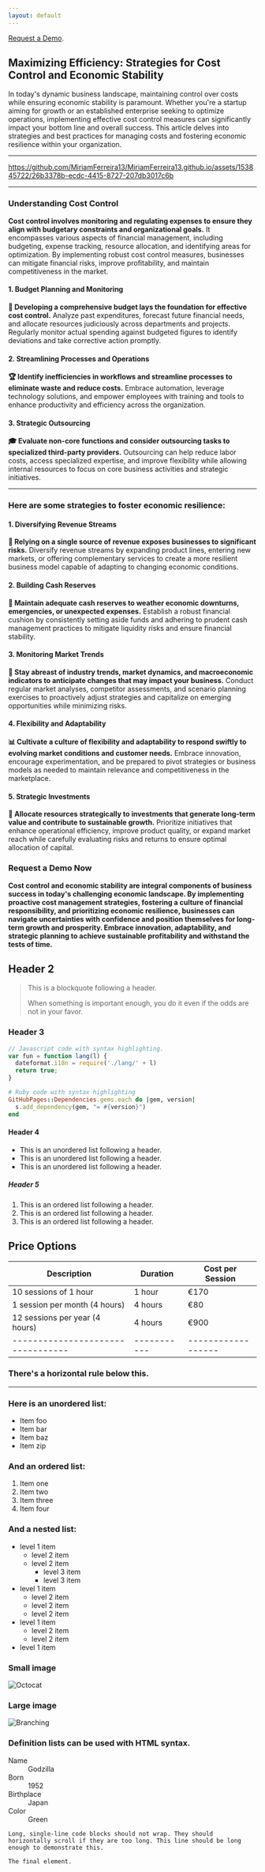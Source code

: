 ```yaml
---
layout: default
---
```


[Request a Demo](./another-page.html).

## **Maximizing Efficiency: Strategies for Cost Control and Economic Stability**

In today's dynamic business landscape, maintaining control over costs while ensuring economic stability is paramount. Whether you're a startup aiming for growth or an established enterprise seeking to optimize operations, implementing effective cost control measures can significantly impact your bottom line and overall success. This article delves into strategies and best practices for managing costs and fostering economic resilience within your organization.


* * *

https://github.com/MiriamFerreira13/MiriamFerreira13.github.io/assets/153845722/26b3378b-ecdc-4415-8727-207db3017c6b


* * *

### **Understanding Cost Control**

**Cost control involves monitoring and regulating expenses to ensure they align with budgetary constraints and organizational goals.** It encompasses various aspects of financial management, including budgeting, expense tracking, resource allocation, and identifying areas for optimization. By implementing robust cost control measures, businesses can mitigate financial risks, improve profitability, and maintain competitiveness in the market.

#### **1. Budget Planning and Monitoring**

**🎉 Developing a comprehensive budget lays the foundation for effective cost control.** Analyze past expenditures, forecast future financial needs, and allocate resources judiciously across departments and projects. Regularly monitor actual spending against budgeted figures to identify deviations and take corrective action promptly.

#### **2. Streamlining Processes and Operations**

**🏆 Identify inefficiencies in workflows and streamline processes to eliminate waste and reduce costs.** Embrace automation, leverage technology solutions, and empower employees with training and tools to enhance productivity and efficiency across the organization.

#### **3. Strategic Outsourcing**

**🎓 Evaluate non-core functions and consider outsourcing tasks to specialized third-party providers.** Outsourcing can help reduce labor costs, access specialized expertise, and improve flexibility while allowing internal resources to focus on core business activities and strategic initiatives.


* * *



### **Here are some strategies to foster economic resilience:**

#### **1. Diversifying Revenue Streams**

**📢 Relying on a single source of revenue exposes businesses to significant risks.** Diversify revenue streams by expanding product lines, entering new markets, or offering complementary services to create a more resilient business model capable of adapting to changing economic conditions.

#### **2. Building Cash Reserves**

**💼 Maintain adequate cash reserves to weather economic downturns, emergencies, or unexpected expenses.** Establish a robust financial cushion by consistently setting aside funds and adhering to prudent cash management practices to mitigate liquidity risks and ensure financial stability.

#### **3. Monitoring Market Trends**

**📝 Stay abreast of industry trends, market dynamics, and macroeconomic indicators to anticipate changes that may impact your business.** Conduct regular market analyses, competitor assessments, and scenario planning exercises to proactively adjust strategies and capitalize on emerging opportunities while minimizing risks.

#### **4. Flexibility and Adaptability**

**📊 Cultivate a culture of flexibility and adaptability to respond swiftly to evolving market conditions and customer needs.** Embrace innovation, encourage experimentation, and be prepared to pivot strategies or business models as needed to maintain relevance and competitiveness in the marketplace.

#### **5. Strategic Investments**

**🌱 Allocate resources strategically to investments that generate long-term value and contribute to sustainable growth.** Prioritize initiatives that enhance operational efficiency, improve product quality, or expand market reach while carefully evaluating risks and returns to ensure optimal allocation of capital.



















### **Request a Demo Now**

**Cost control and economic stability are integral components of business success in today's challenging economic landscape. By implementing proactive cost management strategies, fostering a culture of financial responsibility, and prioritizing economic resilience, businesses can navigate uncertainties with confidence and position themselves for long-term growth and prosperity. Embrace innovation, adaptability, and strategic planning to achieve sustainable profitability and withstand the tests of time.**
















## Header 2

> This is a blockquote following a header.
>
> When something is important enough, you do it even if the odds are not in your favor.

### Header 3

```js
// Javascript code with syntax highlighting.
var fun = function lang(l) {
  dateformat.i18n = require('./lang/' + l)
  return true;
}
```

```ruby
# Ruby code with syntax highlighting
GitHubPages::Dependencies.gems.each do |gem, version|
  s.add_dependency(gem, "= #{version}")
end
```

#### Header 4

*   This is an unordered list following a header.
*   This is an unordered list following a header.
*   This is an unordered list following a header.

##### Header 5

1.  This is an ordered list following a header.
2.  This is an ordered list following a header.
3.  This is an ordered list following a header.

## Price Options

| Description                     | Duration  | Cost per Session |
|---------------------------------|-----------|------------------|
| 10 sessions of 1 hour           | 1 hour    | €170             | 
| 1 session per month (4 hours)   | 4 hours   | €80              |
| 12 sessions per year (4 hours)  | 4 hours   | €900             | 
|---------------------------------|-----------|------------------|




### There's a horizontal rule below this.

* * *

### Here is an unordered list:

*   Item foo
*   Item bar
*   Item baz
*   Item zip

### And an ordered list:

1.  Item one
1.  Item two
1.  Item three
1.  Item four

### And a nested list:

- level 1 item
  - level 2 item
  - level 2 item
    - level 3 item
    - level 3 item
- level 1 item
  - level 2 item
  - level 2 item
  - level 2 item
- level 1 item
  - level 2 item
  - level 2 item
- level 1 item

### Small image

![Octocat](https://github.githubassets.com/images/icons/emoji/octocat.png)

### Large image

![Branching](https://guides.github.com/activities/hello-world/branching.png)


### Definition lists can be used with HTML syntax.

<dl>
<dt>Name</dt>
<dd>Godzilla</dd>
<dt>Born</dt>
<dd>1952</dd>
<dt>Birthplace</dt>
<dd>Japan</dd>
<dt>Color</dt>
<dd>Green</dd>
</dl>

```
Long, single-line code blocks should not wrap. They should horizontally scroll if they are too long. This line should be long enough to demonstrate this.
```

```
The final element.
```

